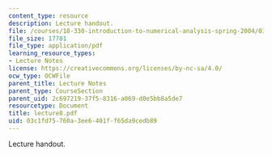 ```yaml
---
content_type: resource
description: Lecture handout.
file: /courses/18-330-introduction-to-numerical-analysis-spring-2004/03c1fd75760a3ee6401ff65da9cedb89_lecture8.pdf
file_size: 17701
file_type: application/pdf
learning_resource_types:
- Lecture Notes
license: https://creativecommons.org/licenses/by-nc-sa/4.0/
ocw_type: OCWFile
parent_title: Lecture Notes
parent_type: CourseSection
parent_uid: 2c697219-37f5-8316-a069-d0e5bb8a5de7
resourcetype: Document
title: lecture8.pdf
uid: 03c1fd75-760a-3ee6-401f-f65da9cedb89
---
```

Lecture handout.